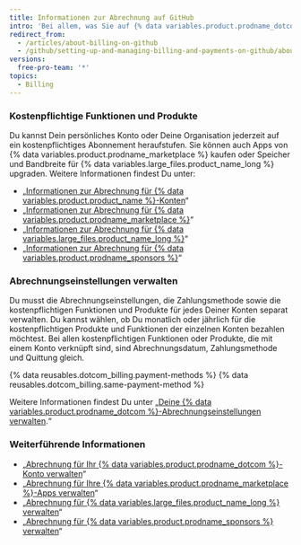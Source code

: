 ```yaml
---
title: Informationen zur Abrechnung auf GitHub
intro: 'Bei allem, was Sie auf {% data variables.product.prodname_dotcom %} kaufen, gelten Abrechnungsdatum, Zahlungsmethode und Quittung Ihres Kontos.'
redirect_from:
  - /articles/about-billing-on-github
  - /github/setting-up-and-managing-billing-and-payments-on-github/about-billing-on-github
versions:
  free-pro-team: '*'
topics:
  - Billing
---
```

### Kostenpflichtige Funktionen und Produkte

Du kannst Dein persönliches Konto oder Deine Organisation jederzeit auf ein kostenpflichtiges Abonnement heraufstufen. Sie können auch Apps von {% data variables.product.prodname_marketplace %} kaufen oder Speicher und Bandbreite für {% data variables.large_files.product_name_long %} upgraden. Weitere Informationen findest Du unter:
- „[Informationen zur Abrechnung für {% data variables.product.product_name %}-Konten](/articles/about-billing-for-github-accounts)“
- „[Informationen zur Abrechnung für {% data variables.product.prodname_marketplace %}](/articles/about-billing-for-github-marketplace)“
- „[Informationen zur Abrechnung für {% data variables.large_files.product_name_long %}](/articles/about-billing-for-git-large-file-storage)“
- „[Informationen zur Abrechnung für {% data variables.product.prodname_sponsors %}](/articles/about-billing-for-github-sponsors)“

### Abrechnungseinstellungen verwalten

Du musst die Abrechnungseinstellungen, die Zahlungsmethode sowie die kostenpflichtigen Funktionen und Produkte für jedes Deiner Konten separat verwalten. Du kannst wählen, ob Du monatlich oder jährlich für die kostenpflichtigen Produkte und Funktionen der einzelnen Konten bezahlen möchtest. Bei allen kostenpflichtigen Funktionen oder Produkte, die mit einem Konto verknüpft sind, sind Abrechnungsdatum, Zahlungsmethode und Quittung gleich.

{% data reusables.dotcom_billing.payment-methods %} {% data reusables.dotcom_billing.same-payment-method %}

Weitere Informationen findest Du unter „[Deine {% data variables.product.prodname_dotcom %}-Abrechnungseinstellungen verwalten](/articles/managing-your-github-billing-settings).“

### Weiterführende Informationen

- „[Abrechnung für Ihr {% data variables.product.prodname_dotcom %}-Konto verwalten](/articles/managing-billing-for-your-github-account)“
- „[Abrechnung für Ihre {% data variables.product.prodname_marketplace %}-Apps verwalten](/articles/managing-billing-for-github-marketplace-apps)“
- „[Abrechnung für {% data variables.large_files.product_name_long %} verwalten](/articles/managing-billing-for-git-large-file-storage)“
- „[Abrechnung für {% data variables.product.prodname_sponsors %} verwalten](/articles/managing-billing-for-github-sponsors)“
